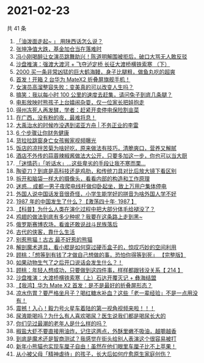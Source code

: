 # 2021-02-23

共 41 条

<!-- BEGIN -->
<!-- 最后更新时间 Tue Feb 23 2021 23:23:14 GMT+0800 (CST) -->

1. [「油泼面走起~ 」 用陕西话怎么说？](https://www.zhihu.com/zvideo/1347591984312500224)
2. [张坤净值大跌，基金加仓当在落难时](https://www.zhihu.com/zvideo/1347285779866165249)
3. [冯小刚喝醉让女演员跳舞助兴！陈道明解围被拒后，破口大骂无人敢反驳](https://www.zhihu.com/zvideo/1346936565051191296)
4. [沙盘推演：强渡大渡河 + 飞夺泸定桥 长征大渡桥横铁索寒
   （下）](https://www.zhihu.com/zvideo/1347595631905775616)
5. [2000
   买一条非常凶猛的巨大鹤海鳗，身子比腿粗，做鱼丸吃的超爽](https://www.zhihu.com/zvideo/1347247399006494720)
6. [首发！开箱 2 台华为 MateX2
   折叠屏旗舰手机！](https://www.zhihu.com/zvideo/1347345888558383104)
7. [女演员高溜整容失败：变美真的可以改变人生吗？](https://www.zhihu.com/zvideo/1347514811840954368)
8. [搞笑：我以每小时 100
   公里的速度去赶集，请问兔子到底几条腿？](https://www.zhihu.com/zvideo/1347490253318508544)
9. [电影放映时熊孩子上台嬉闹杂耍，仅一位家长把娃抱走](https://www.zhihu.com/zvideo/1347207155561431041)
10. [得州冻死人再发酵，学者：赶紧开卖停电保险割韭菜](https://www.zhihu.com/zvideo/1347547733486624768)
11. [在广西，没有粉的夜，最难将息！](https://www.zhihu.com/zvideo/1347634764422217728)
12. [大禹治水的时候咋没遇到诺亚方舟 |
    不务正业的李雷](https://www.zhihu.com/zvideo/1347599927099449345)
13. [6 个步骤让你财务健康](https://www.zhihu.com/zvideo/1347627436234924032)
14. [货拉拉跳窗身亡女孩搬家视频曝光](https://www.zhihu.com/zvideo/1347529350095458304)
15. [饭店的凉拌苦菊为啥好吃，原来做法有技巧，清脆爽口，营养又解腻](https://www.zhihu.com/zvideo/1347474901507387392)
16. [酒店不外传的蒜蓉辣椒酱做法大公开，只要多加这一步，你也可以当大厨](https://www.zhihu.com/zvideo/1346453118490775552)
17. [「迷情药」「听话水」…这些卑劣的手段让我不寒而栗…](https://www.zhihu.com/zvideo/1347483048536109057)
18. [陶瓷刀？到底是高科技还是鸡肋，和传统刀具对比后放大镜下看区别](https://www.zhihu.com/zvideo/1347582021464596481)
19. [拆开和脑袋一样大的摄像头，看看内部的构造和工作原理](https://www.zhihu.com/zvideo/1347259471853453312)
20. [迷惑...
    成都一男子夜爬电线杆做仰卧起坐，致上万用户集体停电](https://www.zhihu.com/zvideo/1347250147546509312)
21. [外国人说中国话发音很奇怪，小学生能学好的拼音为啥外国人学不好](https://www.zhihu.com/zvideo/1347342243645353984)
22. [1987 年的中国发生了什么？【激荡四十年· 1987
    】](https://www.zhihu.com/zvideo/1347222667146174464)
23. [【科普】为什么人类在演化过程中把大部分体毛给褪没了？](https://www.zhihu.com/zvideo/1347255478666383360)
24. [鸡翅的做法到底有多少种呢？我要在这条路上走到黑~](https://www.zhihu.com/zvideo/1347246954011791360)
25. [俄罗斯赛博农场，看谁还敢说战斗民族落后](https://www.zhihu.com/zvideo/1347519312337567744)
26. [古代的侠客，靠什么生活](https://www.zhihu.com/zvideo/1347214187714732033)
27. [别惹熊猫！古古 最不好惹的熊猫](https://www.zhihu.com/zvideo/1347289809380077568)
28. [解剖魔术道具，看小棍是如何穿过硬币盒子的，惊叹巧妙的空间利用](https://www.zhihu.com/zvideo/1347237290364809216)
29. [顾桃：「想等到有钱了才做自己想做的事，恐怕你得等到死」
    【完整版】](https://www.zhihu.com/zvideo/1347255069834850304)
30. [如果动物生气了之后开口说话会发生什么？！](https://www.zhihu.com/zvideo/1347159916528922624)
31. [顾桃：年轻人想成功，只要做到这四件事，样样都跟钱没关系【 214
    】](https://www.zhihu.com/zvideo/1347254693320675328)
32. [沙盘推演：大渡桥横铁索寒（上）石达开覆灭记 +
    彝海结盟](https://www.zhihu.com/zvideo/1347273615939903488)
33. [【我鸿】华为 Mate X2
    首发：是不是最好的折叠屏形态？](https://www.zhihu.com/zvideo/1347308048780783616)
34. [凉水伤胃？要严格坐月子？喝红糖水补血？这些「老一辈经验」不是一点用没有！](https://www.zhihu.com/zvideo/1346889165192323072)
35. [震撼！入心！毅力号火星车着陆的第一视角视频来啦！！！](https://www.zhihu.com/zvideo/1347440399817064448)
36. [尿液能喝吗？为什么有人喜欢喝尿？医生说我们都是喝尿长大的](https://www.zhihu.com/zvideo/1346784480997335040)
37. [你们见过最潮的老年人是什么样的吗？](https://www.zhihu.com/zvideo/1345473257122902016)
38. [椒盐大虾不要直接用油炸，记住这两点，外酥里嫩不吸油，越嚼越香](https://www.zhihu.com/zvideo/1347099455997546496)
39. [到底是魔术还是智商测试？我感觉在街头给别人表演这个很容易被打](https://www.zhihu.com/zvideo/1347235722735263744)
40. [新年小熊猫也实现车厘子自由！虽然在他们眼里车厘子比不上苹果！](https://www.zhihu.com/zvideo/1347211701545234432)
41. [从小被父母「精神虐待」的孩子，长大后如何疗愈原生家庭创伤？](https://www.zhihu.com/zvideo/1347226177858400256)

<!-- END -->
